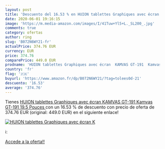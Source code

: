 ```yaml
---
layout: post
title: 'Descuento del 16.53 % en HUION tablettes Graphiques avec écran  K'
date: 2020-06-01 19:16:15
image: 'https://m.media-amazon.com/images/I/41Tuw+Yl5+L._SL200_.jpg'
comments: true
category: ofertas
author: ring
slug: 'B072N6WY21-fr'
actualPrice: 374.76 EUR
currency: EUR
price: 374.76
comparePrice: 449.0 EUR
prodname: 'HUION tablettes Graphiques avec écran  KAMVAS GT-191  Kamvas GT-191 19.5 Pouces  '
country: 'fr'
flag: '🇫🇷'
buyurl: 'https://www.amazon.fr/dp/B072N6WY21/?tag=tolees0d-21'
descuento: '16.53'
average: '374.76'
---
```


Tienes [HUION tablettes Graphiques avec écran  KAMVAS GT-191  Kamvas GT-191 19.5 Pouces  ](https://www.amazon.fr/dp/B072N6WY21/?tag=tolees0d-21) con un 16.53 % de descuento con precio de oferta de 374.76 EUR (original: 449.0 EUR) en el siguiente enlace!

[![HUION tablettes Graphiques avec écran  K](https://m.media-amazon.com/images/I/41Tuw+Yl5+L._SL200_.jpg)](https://www.amazon.fr/dp/B072N6WY21/?tag=tolees0d-21)

ℹ️:


[Accede a la oferta!!](https://www.amazon.fr/dp/B072N6WY21/?tag=tolees0d-21)
